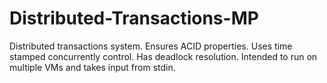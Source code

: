 # Distributed-Transactions-MP
Distributed transactions system. Ensures ACID properties. Uses time stamped concurrently control. Has deadlock resolution. Intended to run on multiple VMs and takes input from stdin.
